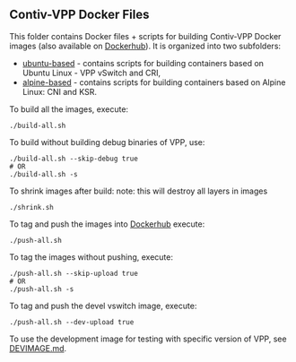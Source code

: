 ## Contiv-VPP Docker Files

This folder contains Docker files + scripts for building Contiv-VPP Docker images
(also available on [Dockerhub](https://hub.docker.com/u/contivvpp/)).
It is organized into two subfolders:

 - [ubuntu-based](ubuntu-based) - contains scripts for building containers based on Ubuntu Linux - VPP vSwitch and CRI,
 - [alpine-based](alpine-based) - contains scripts for building containers based on Alpine Linux: CNI and KSR.

To build all the images, execute:
```
./build-all.sh
```

To build without building debug binaries of VPP, use:
```
./build-all.sh --skip-debug true
# OR
./build-all.sh -s
```

To shrink images after build:
note: this will destroy all layers in images
```
./shrink.sh
```

To tag and push the images into [Dockerhub](https://hub.docker.com/u/contivvpp/) execute:
```
./push-all.sh
```

To tag the images without pushing, execute:
```
./push-all.sh --skip-upload true
# OR
./push-all.sh -s
```

To tag and push the devel vswitch image, execute:
```
./push-all.sh --dev-upload true
```

To use the development image for testing with specific version of VPP, see
[DEVIMAGE.md](DEVIMAGE.md).
